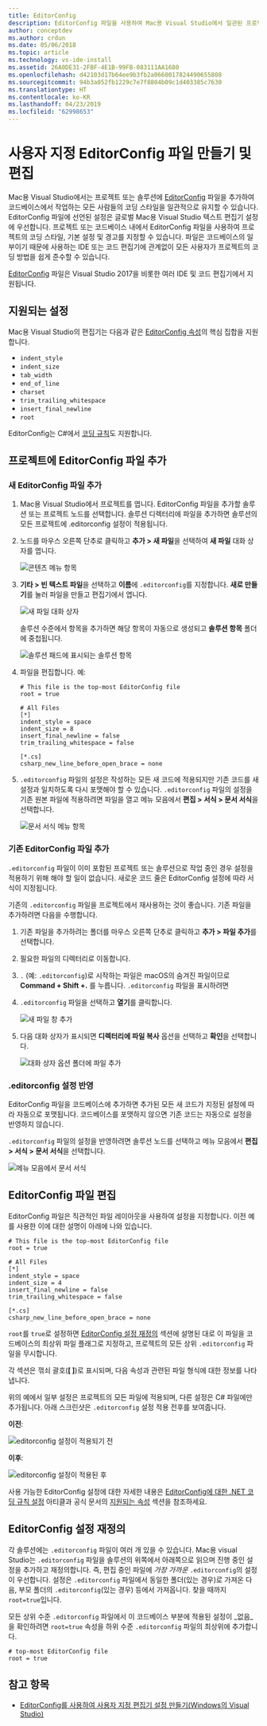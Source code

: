 ```yaml
---
title: EditorConfig
description: EditorConfig 파일을 사용하여 Mac용 Visual Studio에서 일관된 프로젝트 코딩 스타일 활성화.
author: conceptdev
ms.author: crdun
ms.date: 05/06/2018
ms.topic: article
ms.technology: vs-ide-install
ms.assetid: 26A0DE31-2FBF-4E1B-99FB-083111AA1680
ms.openlocfilehash: d42103d17b64ee9b3fb2a0660017824490655808
ms.sourcegitcommit: 94b3a052fb1229c7e7f8804b09c1d403385c7630
ms.translationtype: HT
ms.contentlocale: ko-KR
ms.lasthandoff: 04/23/2019
ms.locfileid: "62998653"
---
```

# <a name="creating-and-editing-a-custom-editorconfig-file"></a>사용자 지정 EditorConfig 파일 만들기 및 편집

Mac용 Visual Studio에서는 프로젝트 또는 솔루션에 [EditorConfig](http://editorconfig.org/) 파일을 추가하여 코드베이스에서 작업하는 모든 사람들의 코딩 스타일을 일관적으로 유지할 수 있습니다. EditorConfig 파일에 선언된 설정은 글로벌 Mac용 Visual Studio 텍스트 편집기 설정에 우선합니다. 프로젝트 또는 코드베이스 내에서 EditorConfig 파일을 사용하여 프로젝트의 코딩 스타일, 기본 설정 및 경고를 지정할 수 있습니다. 파일은 코드베이스의 일부이기 때문에 사용하는 IDE 또는 코드 편집기에 관계없이 모든 사용자가 프로젝트의 코딩 방법을 쉽게 준수할 수 있습니다.

[EditorConfig](http://editorconfig.org/) 파일은 Visual Studio 2017을 비롯한 여러 IDE 및 코드 편집기에서 지원됩니다.

## <a name="supported-settings"></a>지원되는 설정

Mac용 Visual Studio의 편집기는 다음과 같은 [EditorConfig 속성](http://editorconfig.org/#supported-properties)의 핵심 집합을 지원합니다.

- `indent_style`
- `indent_size`
- `tab_width`
- `end_of_line`
- `charset`
- `trim_trailing_whitespace`
- `insert_final_newline`
- `root`

EditorConfig는 C#에서 [코딩 규칙](/visualstudio/ide/editorconfig-code-style-settings-reference)도 지원합니다.

## <a name="add-an-editorconfig-file-to-a-project"></a>프로젝트에 EditorConfig 파일 추가

### <a name="adding-a-new-editorconfig-file"></a>새 EditorConfig 파일 추가

1. Mac용 Visual Studio에서 프로젝트를 엽니다. EditorConfig 파일을 추가할 솔루션 또는 프로젝트 노드를 선택합니다. 솔루션 디렉터리에 파일을 추가하면 솔루션의 모든 프로젝트에 .editorconfig 설정이 적용됩니다.

2. 노드를 마우스 오른쪽 단추로 클릭하고 **추가 > 새 파일**을 선택하여 **새 파일** 대화 상자를 엽니다.

    ![콘텐츠 메뉴 항목](media/editorconfig-image0.png)

3. **기타 > 빈 텍스트 파일**을 선택하고 **이름**에 `.editorconfig`를 지정합니다. **새로 만들기**를 눌러 파일을 만들고 편집기에서 엽니다.

    ![새 파일 대화 상자](media/editorconfig-image1.png)

    솔루션 수준에서 항목을 추가하면 해당 항목이 자동으로 생성되고 **솔루션 항목** 폴더에 중첩됩니다.

    ![솔루션 패드에 표시되는 솔루션 항목](media/editorconfig-image1a.png)

4. 파일을 편집합니다. 예:

    ```EditorConfig
    # This file is the top-most EditorConfig file
    root = true

    # All Files
    [*]
    indent_style = space
    indent_size = 8
    insert_final_newline = false
    trim_trailing_whitespace = false

    [*.cs]
    csharp_new_line_before_open_brace = none
    ```

4. `.editorconfig` 파일의 설정은 작성하는 모든 새 코드에 적용되지만 기존 코드를 새 설정과 일치하도록 다시 포맷해야 할 수 있습니다. `.editorconfig` 파일의 설정을 기존 원본 파일에 적용하려면 파일을 열고 메뉴 모음에서 **편집 > 서식 > 문서 서식**을 선택합니다.

    ![문서 서식 메뉴 항목](media/editorconfig-image2.png)

### <a name="adding-an-existing-editorconfig-file"></a>기존 EditorConfig 파일 추가

`.editorconfig` 파일이 이미 포함된 프로젝트 또는 솔루션으로 작업 중인 경우 설정을 적용하기 위해 해야 할 일이 없습니다. 새로운 코드 줄은 EditorConfig 설정에 따라 서식이 지정됩니다.

기존의 `.editorconfig` 파일을 프로젝트에서 재사용하는 것이 좋습니다. 기존 파일을 추가하려면 다음을 수행합니다.

1. 기존 파일을 추가하려는 폴더를 마우스 오른쪽 단추로 클릭하고 **추가 > 파일 추가**를 선택합니다.

2. 필요한 파일의 디렉터리로 이동합니다.

3. `.` (예: `.editorconfig`)로 시작하는 파일은 macOS의 숨겨진 파일이므로 **Command + Shift +.** 를 누릅니다. `.editorconfig` 파일을 표시하려면

4. `.editorconfig` 파일을 선택하고 **열기**를 클릭합니다.

    ![새 파일 창 추가](media/editorconfig-image3b.png)

5. 다음 대화 상자가 표시되면 **디렉터리에 파일 복사** 옵션을 선택하고 **확인**을 선택합니다.

    ![대화 상자 옵션 폴더에 파일 추가](media/editorconfig-image3.png)

### <a name="reflecting-editorconfig-settings"></a>.editorconfig 설정 반영

EditorConfig 파일을 코드베이스에 추가하면 추가된 모든 새 코드가 지정된 설정에 따라 자동으로 포맷됩니다. 코드베이스를 포맷하지 않으면 기존 코드는 자동으로 설정을 반영하지 않습니다.

`.editorconfig` 파일의 설정을 반영하려면 솔루션 노드를 선택하고 메뉴 모음에서 **편집 > 서식 > 문서 서식**을 선택합니다.

![메뉴 모음에서 문서 서식](media/editorconfig-image3a.png)

## <a name="editing-an-editorconfig-file"></a>EditorConfig 파일 편집

EditorConfig 파일은 직관적인 파일 레이아웃을 사용하여 설정을 지정합니다. 이전 예를 사용한 이에 대한 설명이 아래에 나와 있습니다.

```EditorConfig
# This file is the top-most EditorConfig file
root = true

# All Files
[*]
indent_style = space
indent_size = 4
insert_final_newline = false
trim_trailing_whitespace = false

[*.cs]
csharp_new_line_before_open_brace = none
```

`root`를 `true`로 설정하면 [EditorConfig 설정 재정의](#override-editorconfig-settings) 섹션에 설명된 대로 이 파일을 코드베이스의 최상위 파일 플래그로 지정하고, 프로젝트의 모든 상위 `.editorconfig` 파일을 무시합니다.

각 섹션은 꺾쇠 괄호(**[ ]**)로 표시되며, 다음 속성과 관련된 파일 형식에 대한 정보를 나타냅니다.

위의 예에서 일부 설정은 프로젝트의 모든 파일에 적용되며, 다른 설정은 C# 파일에만 추가됩니다. 아래 스크린샷은 `.editorconfig` 설정 적용 전후를 보여줍니다.

**이전**:

![editorconfig 설정이 적용되기 전](media/editorconfig-image4.png)

**이후**:

![editorconfig 설정이 적용된 후](media/editorconfig-image5.png)

사용 가능한 EditorConfig 설정에 대한 자세한 내용은 [EditorConfig에 대한 .NET 코딩 규칙 설정](/visualstudio/ide/editorconfig-code-style-settings-reference) 아티클과 공식 문서의 [지원되는 속성](http://editorconfig.org/#supported-properties) 섹션을 참조하세요.

## <a name="override-editorconfig-settings"></a>EditorConfig 설정 재정의

각 솔루션에는 `.editorconfig` 파일이 여러 개 있을 수 있습니다. Mac용 visual Studio는 `.editorconfig` 파일을 솔루션의 위쪽에서 아래쪽으로 읽으며 진행 중인 설정을 추가하고 재정의합니다. 즉, 편집 중인 파일에 _가장 가까운_ `.editorconfig`의 설정이 우선합니다. 설정은 `.editorconfig` 파일에서 동일한 폴더(있는 경우)로 가져온 다음, 부모 폴더의 `.editorconfig`(있는 경우) 등에서 가져옵니다. 찾을 때까지 `root=true`입니다.

모든 상위 수준 `.editorconfig` 파일에서 이 코드베이스 부분에 적용된 설정이 _없음_을 확인하려면 `root=true` 속성을 하위 수준 `.editorconfig` 파일의 최상위에 추가합니다.

```EditorConfig
# top-most EditorConfig file
root = true
```

## <a name="see-also"></a>참고 항목

- [EditorConfig를 사용하여 사용자 지정 편집기 설정 만들기(Windows의 Visual Studio)](/visualstudio/ide/create-portable-custom-editor-options)